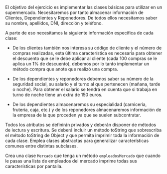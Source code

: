 El objetivo del ejercicio es implementar las clases básicas para utilizar en un supermercado. Necesitaremos por tanto almacenar información de Clientes, Dependientes y Reponedores. De todos ellos necesitamos saber su nombre, apellidos, DNI, dirección y teléfono.

A parte de eso necesitamos la siguiente información específica de cada clase:

- De los clientes también nos interesa su código de cliente y el número de compras realizadas, esta última característica es necesaria para obtener el descuento que se le debe aplicar al cliente (cada 100 compras se le aplica un 1% de descuento), debemos por lo tanto implementar un método compra que anote que realizó una compra.

- De los dependientes y reponedores debemos saber su número de la seguridad social, su salario y el turno al que pertenecen (mañana, tarde o noche). Para obtener el salario se tendrá en cuenta que si trabaja en turno de noche tiene un extra de 150 euros.

- De los dependientes almacenaremos su especialidad (carnicería, frutería, caja, etc.) y de los reponedores almacenaremos información de la empresa de la que proceden ya que se suelen subcontratar.

Todos los atributos se definirán privados y deberán disponer de métodos de lectura y escritura. Se deberá incluir un método toString que sobrescriba el método toString de Object y que permita imprimir toda la información de cada clase. Emplea clases abstractas para generalizar características comunes entre distintas subclases.

Crea una clase `Mercado` que tenga un método `empleadosMercado` que cuando le pasas una lista de empleados del mercado imprime todas sus características por pantalla.